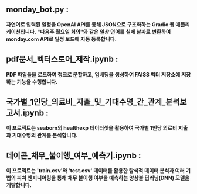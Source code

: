 ## monday_bot.py :
**자연어로 입력된 일정을 OpenAI API를 통해 JSON으로 구조화하는 Gradio 웹 애플리케이션입니다.
"다음주 월요일 회의"와 같은 일상 언어를 실제 날짜로 변환하여 monday.com API로 일정 보드에 자동 등록합니다.**


## pdf문서_벡터스토어_제작.ipynb :
**PDF 파일들을 로드하여 청크로 분할하고, 임베딩을 생성하여 FAISS 벡터 저장소에 저장하는 기능을 수행합니다.**

## 국가별_1인당_의료비_지출_및_기대수명_간_관계_분석보고서.ipynb :
**이 프로젝트는 seaborn의 healthexp 데이터셋을 활용하여 국가별 1인당 의료비 지출과 기대수명의 관계를 분석합니다.**

## 데이콘_채무_불이행_여부_예측기.ipynb :
**이 프로젝트는 'train.csv'와 'test.csv' 데이터를 활용한 탐색적 데이터 분석과 여러 기법의 피쳐 엔지니어링을 통해 채무 불이행 여부을 예측하는 앙상블 딥러닝(DNN) 모델을 개발합니다.**

